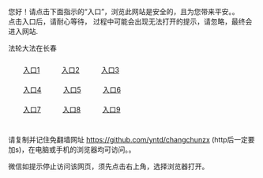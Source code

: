您好！请点击下面指示的“入口”，浏览此网站是安全的，且为您带来平安。。 <br/>
点击入口后，请耐心等待， 过程中可能会出现无法打开的提示，请忽略，最终会进入网站. </br>

法轮大法在长春<br/>
<div style="padding:10px"><a style="margin:20px" target="_blank" href="https://d3ampvprnyt6nn.cloudfront.net/2Qpsp?hsytag" id="ccLink1" rel="nofollow">入口1</a> <a target="_blank" style="margin:20px" href="https://d1g3zj1gxlp8qk.cloudfront.net/2Qpsp?wofbufq" id="ccLink2" rel="nofollow">入口2</a> <a style="margin:20px" target="_blank" href="https://dqamtg1you23u.cloudfront.net/2Qpsp?hagfceq" id="ccLink3" rel="nofollow">入口3</a></div>

<div style="padding:10px" ><a style="margin:20px" target="_blank" href="https://d3ampvprnyt6nn.cloudfront.net/2Qpsp?hsytag" id="ccLink4" rel="nofollow">入口4</a> <a style="margin:20px" href="https://d1g3zj1gxlp8qk.cloudfront.net/2Qpsp?wofbufq" target="_blank" id="ccLink5" rel="nofollow">入口5</a> <a style="margin:20px" href="https://dqamtg1you23u.cloudfront.net/2Qpsp?hagfceq" target="_blank" id="ccLink6" rel="nofollow">入口6</a></div>

<div style="padding:10px"><a style="margin:20px" target="_blank" href="https://d3ampvprnyt6nn.cloudfront.net/2Qpsp?hsytag" id="ccLink7" rel="nofollow">入口7</a> <a style="margin:20px" href="https://d1g3zj1gxlp8qk.cloudfront.net/2Qpsp?wofbufq" target="_blank" id="ccLink8" rel="nofollow">入口8</a> <a style="margin:20px" target="_blank" href="https://dqamtg1you23u.cloudfront.net/2Qpsp?hagfceq" id="ccLink9" rel="nofollow">入口9</a></div>

<br/>



请复制并记住免翻墙网址 https://github.com/yntd/changchunzx (http后一定要加s)，在电脑或手机的浏览器均可访问。。<br/>

微信如提示停止访问该网页，须先点击右上角，选择浏览器打开。
